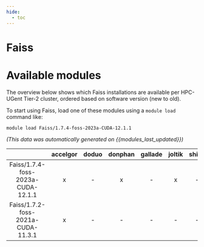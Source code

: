 ```yaml
---
hide:
  - toc
---
```


Faiss
=====

# Available modules


The overview below shows which Faiss installations are available per HPC-UGent Tier-2 cluster, ordered based on software version (new to old).

To start using Faiss, load one of these modules using a `module load` command like:

```shell
module load Faiss/1.7.4-foss-2023a-CUDA-12.1.1
```

*(This data was automatically generated on {{modules_last_updated}})*  

| |accelgor|doduo|donphan|gallade|joltik|shinx|skitty|
| :---: | :---: | :---: | :---: | :---: | :---: | :---: | :---: |
|Faiss/1.7.4-foss-2023a-CUDA-12.1.1|x|-|x|-|x|-|-|
|Faiss/1.7.2-foss-2021a-CUDA-11.3.1|x|-|-|-|-|-|-|
